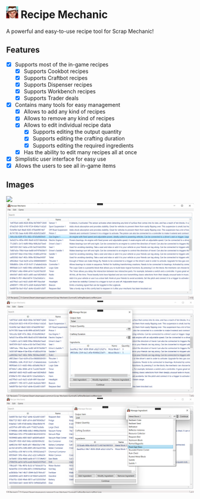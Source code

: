 # <img src="./.github/icon.png" width="32"/> Recipe Mechanic

A powerful and easy-to-use recipe tool for Scrap Mechanic!

## Features

- [X] Supports most of the in-game recipes
  - [X] Supports Cookbot recipes
  - [X] Supports Craftbot recipes
  - [X] Supports Dispenser recipes
  - [X] Supports Workbench recipes
  - [X] Supports Trader deals
- [X] Contains many tools for easy management
  - [X] Allows to add any kind of recipes
  - [X] Allows to remove any kind of recipes
  - [X] Allows to edit individual recipe data
    - [X] Supports editing the output quantity
    - [X] Supports editing the crafting duration
    - [X] Supports editing the required ingredients
  - [X] Has the ability to edit many recipes all at once
- [X] Simplistic user interface for easy use
- [X] Allows the users to see all in-game items

## Images

![](./.github/images/preview0.gif)
![](./.github/images/preview1.png)
![](./.github/images/preview2.png)
![](./.github/images/preview3.png)